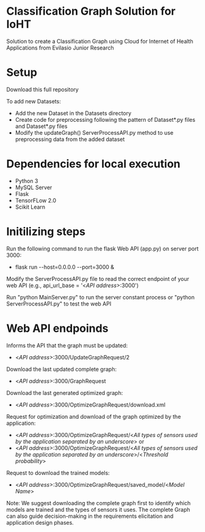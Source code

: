 # Classification Graph Solution for IoHT
Solution to create a Classification Graph using Cloud  for Internet of Health Applications from Evilasio Junior Research

# Setup

Download this full repository

To add new Datasets:
 - Add the new Dataset in the Datasets directory
 - Create code for preprocessing following the pattern of Dataset*.py files and Dataset*<sensors>.py files
 - Modify the updateGraph() ServerProcessAPI.py method to use preprocessing data from the added dataset

# Dependencies for local execution
- Python 3
- MySQL Server
- Flask
- TensorFLow 2.0
- Scikit Learn

# Initilizing steps

Run the following command to run the flask Web API (app.py) on server port 3000:
 - flask run --host=0.0.0.0 --port=3000 &

Modify the ServerProcessAPI.py file to read the correct endpoint of your web API (e.g., api_url_base = '<_API address_>:3000')

Run "python MainServer.py" to run the server constant process or "python ServerProcessAPI.py" to test the web API

# Web API endpoinds

Informs the API that the graph must be updated:
- <_API address_>:3000/UpdateGraphRequest/2

Download the last updated complete graph:
- <_API address_>:3000/GraphRequest

Download the last generated optimized graph:
- <_API address_>:3000/OptimizeGraphRequest/download.xml

Request for optimization and download of the graph optimized by the application:
- <_API address_>:3000/OptimizeGraphRequest/<_All types of sensors used by the application separated by an underscore_>
or
- <_API address_>:3000/OptimizeGraphRequest/<_All types of sensors used by the application separated by an underscore_>/<_Threshold probability_>

Request to download the trained models:
- <_API address_>:3000/OptimizeGraphRequest/saved_model/<_Model Name_>

Note: We suggest downloading the complete graph first to identify which models are trained and the types of sensors it uses. The complete Graph can also guide decision-making in the requirements elicitation and application design phases.
